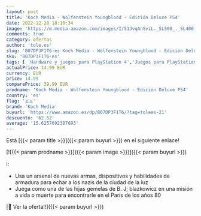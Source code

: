 ```yaml
---
layout: post
title: 'Koch Media - Wolfenstein Youngblood - Edición Deluxe PS4'
date: 2022-12-28 18:10:34
image: 'https://m.media-amazon.com/images/I/51JvqAnSviL._SL500_._SL400_.jpg'
comments: true
category: ofertas
author: 'tole.es'
slug: 'B07DP3F1T6-es Koch Media - Wolfenstein Youngblood - Edición Deluxe PS4'
sku: 'B07DP3F1T6-es'
tags: [ 'Hardware y juegos para PlayStation 4','Juegos para PlayStation 4','Juguetes','Juguetes electrónicos','Juguetes y juegos','Videojuegos','koch media','ps4','🇪🇸', ]
actualPrice: 14.99 EUR
currency: EUR
price: 14.99
comparePrice: 39.99 EUR
prodname: 'Koch Media - Wolfenstein Youngblood - Edición Deluxe PS4'
country: 'es'
flag: '🇪🇸'
brand: 'Koch Media'
buyurl: 'https://www.amazon.es/dp/B07DP3F1T6/?tag=tolees-21'
descuento: '62.52'
average: '15.6257692307693'
---
```


Está [{{< param title >}}]({{< param buyurl >}}) en el siguiente enlace!

[![{{< param prodname >}}]({{< param image >}})]({{< param buyurl >}})

ℹ️:

- Usa un arsenal de nuevas armas, dispositivos y habilidades de armadura para echar a los nazis de la ciudad de la luz
- Juega como una de las hijas gemelas de B. J; blazkowicz en una misión a vida o muerte para encontrarle en el París de los años 80

[🛒 Ver la oferta!!]({{< param buyurl >}})
